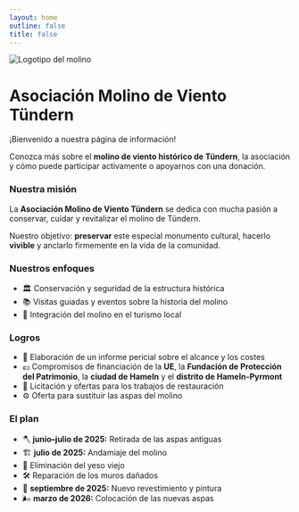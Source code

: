 ```yaml
---
layout: home
outline: false
title: false
---
```


<div class="home-hero">
  <img src="/imgs/logo.svg" alt="Logotipo del molino" class="hero-logo" />
  <h1 class="hero-title">Asociación Molino de Viento Tündern</h1>
  <p class="hero-subtitle">¡Bienvenido a nuestra página de información!</p>
  <p class="hero-text">
    Conozca más sobre el <strong>molino de viento histórico de Tündern</strong>, la asociación y cómo puede participar activamente o apoyarnos con una donación.
  </p>
</div>


### Nuestra misión

La **Asociación Molino de Viento Tündern** se dedica con mucha pasión a conservar, cuidar y revitalizar el molino de Tündern.

Nuestro objetivo: **preservar** este especial monumento cultural, hacerlo **vivible** y anclarlo firmemente en la vida de la comunidad.


### Nuestros enfoques

- 🏛️ Conservación y seguridad de la estructura histórica
- 📚 Visitas guiadas y eventos sobre la historia del molino
- 🧭 Integración del molino en el turismo local


### Logros

- 🧾 Elaboración de un informe pericial sobre el alcance y los costes
- 💶 Compromisos de financiación de la **UE**, la **Fundación de Protección del Patrimonio**, la **ciudad de Hameln** y el **distrito de Hameln-Pyrmont**
- 📐 Licitación y ofertas para los trabajos de restauración
- ⚙️ Oferta para sustituir las aspas del molino


### El plan

- 🪓 **junio–julio de 2025:** Retirada de las aspas antiguas
- 🏗️ **julio de 2025:** Andamiaje del molino
- 🧱 Eliminación del yeso viejo
- 🛠️ Reparación de los muros dañados
- 🎨 **septiembre de 2025:** Nuevo revestimiento y pintura
- 🌬️ **marzo de 2026:** Colocación de las nuevas aspas
